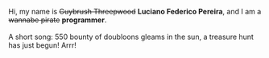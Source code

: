 Hi, my name is ~~Guybrush Threepwood~~ **Luciano Federico Pereira**, and I am a ~~wannabe pirate~~ **programmer**.<br><br>A short song: 550 bounty of doubloons gleams in the sun, a treasure hunt has just begun! Arrr!
